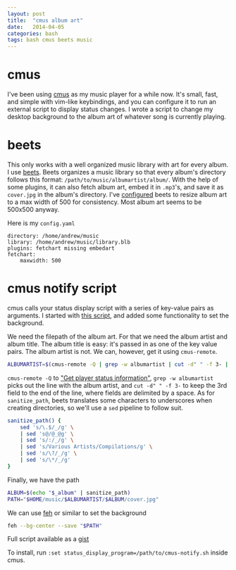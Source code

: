 ```yaml
---
layout: post
title:  "cmus album art"
date:   2014-04-05
categories: bash
tags: bash cmus beets music
---
```


# cmus #

I've been using [cmus](https://cmus.github.io/) as my music player
for a while now. It's small, fast, and simple with vim-like keybindings,
and you can configure it to run an external script to display
status changes. I wrote a script to change my desktop background to the album art
of whatever song is currently playing.

# beets #

This only works with a well organized music library with art
for every album. I use [beets](http://beets.radbox.org/). Beets
organizes a music library so that every album's directory follows this format:
`/path/to/music/albumartist/album/`. With the help of some plugins,
it can also fetch album art, embed it in `.mp3`'s, and save it as
`cover.jpg` in the album's directory. I've [configured](http://beets.readthedocs.org/en/v1.3.3/reference/config.html) beets to resize album art to a max width
of 500 for consistency. Most album art seems to be 500x500 anyway.

Here is my `config.yaml`

```
directory: /home/andrew/music
library: /home/andrew/music/library.blb
plugins: fetchart missing embedart
fetchart:
    maxwidth: 500
```


# cmus notify script #

cmus calls your status display script with a series of key-value pairs
as arguments. I started with [this script](https://github.com/nblock/cmus-notify/blob/master/cmus-notify), and added some functionality to set the background.

We need the filepath of the album art. For that we need the album artist
and album title. The album title is easy: it's passed in as one
of the key value pairs. The album artist is not. We can, however, get it
using `cmus-remote`.

```bash
ALBUMARTIST=$(cmus-remote -Q | grep -w albumartist | cut -d" " -f 3- | sanitize_path)
```

`cmus-remote -Q` to
["Get player status information"](http://linux.die.net/man/1/cmus-remote),
`grep -w albumartist` picks out the line with the album artist,
and `cut -d" " -f 3-` to keep the 3rd field to the end of the line, where
fields are delimited by a space. As for `sanitize_path`, beets translates some
characters to underscores when creating directories,
so we'll use a `sed` pipeline to follow suit.

```bash
sanitize_path() {
    sed 's/\.$/_/g' \
    | sed 's@/@_@g' \
    | sed 's/:/_/g' \
    | sed 's/Various Artists/Compilations/g' \
    | sed 's/\?/_/g' \
    | sed 's/\*/_/g'
}
```

Finally, we have the path

```bash
ALBUM=$(echo "$_album" | sanitize_path)
PATH="$HOME/music/$ALBUMARTIST/$ALBUM/cover.jpg"
```

We can use [feh](https://github.com/derf/feh) or similar
to set the background

```bash
feh --bg-center --save "$PATH"
```

Full script available as a [gist](https://gist.github.com/9996000)

To install, run `:set status_display_program=/path/to/cmus-notify.sh`
inside cmus.

